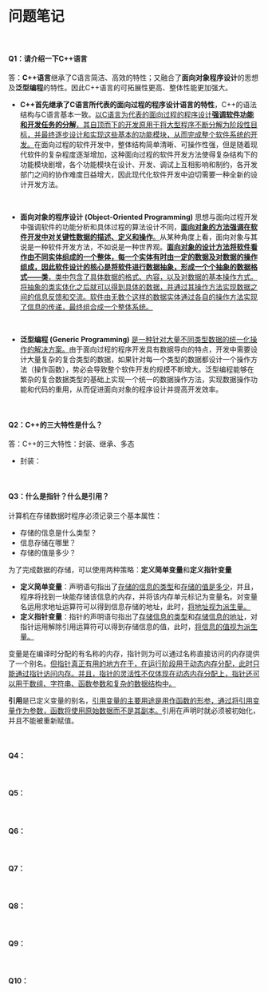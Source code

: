 # 问题笔记  
<br> 

#### Q1：请介绍一下C++语言  
答：**C++语言**继承了C语言简洁、高效的特性；又融合了**面向对象程序设计**的思想及**泛型编程**的特性。因此C++语言的可拓展性更高、整体性能更加强大。

- **C++首先继承了C语言所代表的面向过程的程序设计语言的特性**，C++的语法结构与C语言基本一致。<u>以C语言为代表的面向过程的程序设计**强调软件功能和开发任务的分解**，其自顶而下的开发原用于将大型程序不断分解为阶段性目标，并最终逐步设计和实现这些基本的功能模块，从而完成整个软件系统的开发。</u>在面向过程的软件开发中，整体结构简单清晰、可操作性强，但是随着现代软件的复杂程度逐渐增加，这种面向过程的软件开发方法使得复杂结构下的功能模块剧增，各个功能模块在设计、开发、调试上互相影响和制约，各开发部门之间的协作难度日益增大，因此现代化软件开发中迫切需要一种全新的设计开发方法。  
<br>  

- **面向对象的程序设计 (Object-Oriented Programming)** 思想与面向过程开发中强调软件的功能分析和具体过程的算法设计不同，<u>**面向对象的方法强调在软件开发中对关键性数据的描述、定义和操作**。</u>从某种角度上看，面向对象与其说是一种软件开发方法，不如说是一种世界观。<u>**面向对象的设计方法将软件看作由不同实体组成的一个整体，每一个实体有时由一定的数据及对数据的操作组成，因此软件设计的核心是将软件进行数据抽象，形成一个个抽象的数据格式——类**，类中包含了具体数据的格式、内容，以及对数据的基本操作方式。将抽象的类实体化之后就可以得到具体的数据，并通过其操作方法实现数据之间的信息反馈和交流。软件由无数个这样的数据实体通过各自的操作方法实现了信息的传递，最终组合成一个整体系统。</u>  
<br>  

- **泛型编程 (Generic Programming)** <u>是一种针对大量不同类型数据的统一化操作的解决方案。</u>由于面向过程的程序开发具有数据导向的特点，开发中需要设计大量复杂的复合类型的数据，如果针对每一个类型的数据都设计一个操作方法（操作函数），势必会导致整个软件开发的规模不断增大。泛型编程能够在繁杂的复合数据类型的基础上实现一个统一的数据操作方法，实现数据操作功能和代码的重用，从而促进面向对象的程序设计并提高开发效率。  
<br>  


#### Q2：C++的三大特性是什么？
答：C++的三大特性：封装、继承、多态
- 封装：


<br>  


#### Q3：什么是指针？什么是引用？
计算机在存储数据时程序必须记录三个基本属性：
- 存储的信息是什么类型？
- 信息存储在哪里？
- 存储的值是多少？

为了完成数据的存储，可以使用两种策略：**定义简单变量**和**定义指针变量**
- **定义简单变量**：声明语句指出了<u>存储的信息的类型</u>和<u>存储的值是多少</u>，并且，程序将找到一块能存储该信息的内存，并将该内存单元标记为变量名。对变量名运用求地址运算符可以得到信息存储的地址，此时，<u>将地址视为派生量。</u>
- **定义指针变量**：指针的声明语句指出了<u>存储信息的类型</u>和<u>存储信息的地址</u>，对指针运用解除引用运算符可以得到存储信息的值，此时，<u>将信息的值视为派生量。</u>  

变量是在编译时分配的有名称的内存，指针则为可以通过名称直接访问的内存提供了一个别名。<u>但指针真正有用的地方在于，在运行阶段用于动态内存分配，此时只能通过指针访问内存。并且，指针的灵活性不仅体现在动态内存分配上，指针还可以用于数组、字符串、函数参数和复杂的数据结构中。</u>

**引用**是已定义变量的别名，<u>引用变量的主要用途是用作函数的形参，通过将引用变量作为参数，函数将使用原始数据而不是其副本。</u>引用在声明时就必须被初始化，并且不能被重新赋值。

<br>  


#### Q4：



<br>  


#### Q5：



<br>  


#### Q6：



<br>  


#### Q7：



<br>  


#### Q8：



<br>  


#### Q9：



<br>  


#### Q10：



<br>  


